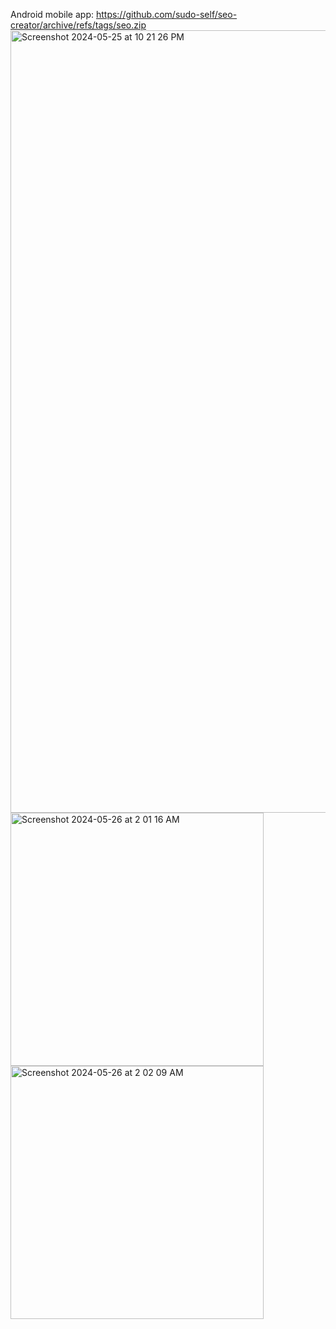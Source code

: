 Android mobile app: https://github.com/sudo-self/seo-creator/archive/refs/tags/seo.zip<br>
<img width="1252" alt="Screenshot 2024-05-25 at 10 21 26 PM" src="https://github.com/sudo-self/seo-creator/assets/119916323/3ee9a87a-0d4f-4be6-b3d0-b69d08f8e6a2">
<img width="405" alt="Screenshot 2024-05-26 at 2 01 16 AM" src="https://github.com/sudo-self/seo-creator/assets/119916323/91da11c3-d13b-4bda-ab7a-c0ddf6c535cd">
<img width="405" alt="Screenshot 2024-05-26 at 2 02 09 AM" src="https://github.com/sudo-self/seo-creator/assets/119916323/e1f5c74a-157b-411b-8095-ddb8e0a7f157">
